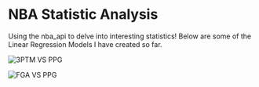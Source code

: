# NBA Statistic Analysis
Using the nba_api to delve into interesting statistics! Below are some of the Linear Regression Models I have created so far.

![3PTM VS PPG](https://user-images.githubusercontent.com/63413238/89665042-f47ec500-d8cf-11ea-8e61-3ce045e481fe.png)

![FGA VS PPG](https://user-images.githubusercontent.com/63413238/89665073-02cce100-d8d0-11ea-86a5-d2c48d29022c.png)
